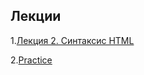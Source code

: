 ## Лекции

1.[Лекция 2. Синтаксис HTML](https://slides.com/aijanmergesh/deck-ee2b1a/live?context=editing#/0/25)<br />

2.[Practice](https://docs.google.com/document/d/18xYYQbt25JGTMmq9rTdMIUHIzDDTz6RcJrmXnnV4SrU/edit)